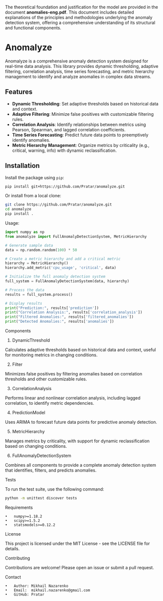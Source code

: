The theoretical foundation and justification for the model are provided in the document **anomalies-eng.pdf**. This document includes detailed explanations of the principles and methodologies underlying the anomaly detection system, offering a comprehensive understanding of its structural and functional components.

# Anomalyze

Anomalyze is a comprehensive anomaly detection system designed for real-time data analysis. This library provides dynamic thresholding, adaptive filtering, correlation analysis, time series forecasting, and metric hierarchy management to identify and analyze anomalies in complex data streams.

## Features
- **Dynamic Thresholding**: Set adaptive thresholds based on historical data and context.
- **Adaptive Filtering**: Minimize false positives with customizable filtering rules.
- **Correlation Analysis**: Identify relationships between metrics using Pearson, Spearman, and lagged correlation coefficients.
- **Time Series Forecasting**: Predict future data points to preemptively identify anomalies.
- **Metric Hierarchy Management**: Organize metrics by criticality (e.g., critical, warning, info) with dynamic reclassification.

## Installation

Install the package using `pip`:
```bash
pip install git+https://github.com/Pratar/anomalyze.git
```

Or install from a local clone:
```bash
git clone https://github.com/Pratar/anomalyze.git
cd anomalyze
pip install .
```

Usage:
```python
import numpy as np
from anomalyze import FullAnomalyDetectionSystem, MetricHierarchy

# Generate sample data
data = np.random.random(100) * 50

# Create a metric hierarchy and add a critical metric
hierarchy = MetricHierarchy()
hierarchy.add_metric('cpu_usage', 'critical', data)

# Initialize the full anomaly detection system
full_system = FullAnomalyDetectionSystem(data, hierarchy)

# Process the data
results = full_system.process()

# Display results
print("Prediction:", results['prediction'])
print("Correlation Analysis:", results['correlation_analysis'])
print("Filtered Anomalies:", results['filtered_anomalies'])
print("Detected Anomalies:", results['anomalies'])
```

Components

1. DynamicThreshold

Calculates adaptive thresholds based on historical data and context, useful for monitoring metrics in changing conditions.

2. Filter

Minimizes false positives by filtering anomalies based on correlation thresholds and other customizable rules.

3. CorrelationAnalysis

Performs linear and nonlinear correlation analysis, including lagged correlation, to identify metric dependencies.

4. PredictionModel

Uses ARIMA to forecast future data points for predictive anomaly detection.

5. MetricHierarchy

Manages metrics by criticality, with support for dynamic reclassification based on changing conditions.

6. FullAnomalyDetectionSystem

Combines all components to provide a complete anomaly detection system that identifies, filters, and predicts anomalies.

Tests

To run the test suite, use the following command:
```bash
python -m unittest discover tests
```

Requirements

	•	numpy>=1.18.2
	•	scipy>=1.5.2
	•	statsmodels>=0.12.2

License

This project is licensed under the MIT License - see the LICENSE file for details.

Contributing

Contributions are welcome! Please open an issue or submit a pull request.

Contact

	•	Author: Mikhail Nazarenko
	•	Email:  mikhail.nazarenko@gmail.com
	•	GitHub: Pratar
